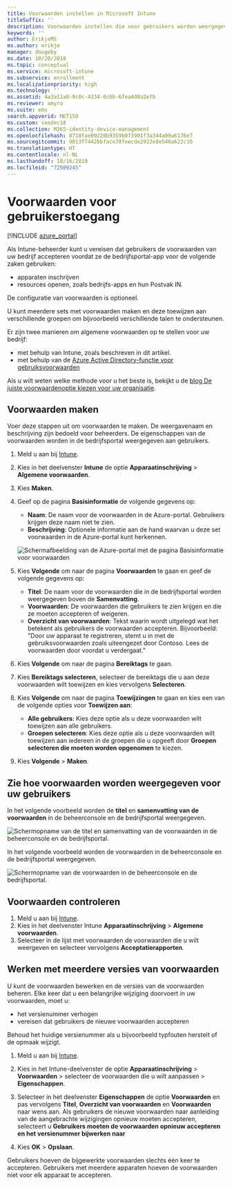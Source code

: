 ```yaml
---
title: Voorwaarden instellen in Microsoft Intune
titleSuffix: ''
description: Voorwaarden instellen die voor gebruikers worden weergegeven in de bedrijfsportal voor Intune.
keywords: ''
author: ErikjeMS
ms.author: erikje
manager: dougeby
ms.date: 10/20/2018
ms.topic: conceptual
ms.service: microsoft-intune
ms.subservice: enrollment
ms.localizationpriority: high
ms.technology: ''
ms.assetid: 4a3a11a8-9c0c-4334-8c6b-6fea4d0a2efb
ms.reviewer: amyro
ms.suite: ems
search.appverid: MET150
ms.custom: seodec18
ms.collection: M365-identity-device-management
ms.openlocfilehash: 0718fae09228b9359b073901f3a344a09a6176e7
ms.sourcegitcommit: 9013f7442bbface78feecde2922e8e546a622c16
ms.translationtype: HT
ms.contentlocale: nl-NL
ms.lasthandoff: 10/16/2019
ms.locfileid: "72509245"
---
```

# <a name="terms-and-conditions-for-user-access"></a>Voorwaarden voor gebruikerstoegang

[!INCLUDE [azure_portal](../includes/azure_portal.md)]

Als Intune-beheerder kunt u vereisen dat gebruikers de voorwaarden van uw bedrijf accepteren voordat ze de bedrijfsportal-app voor de volgende zaken gebruiken:
- apparaten inschrijven
- resources openen, zoals bedrijfs-apps en hun Postvak IN.

De configuratie van voorwaarden is optioneel.

U kunt meerdere sets met voorwaarden maken en deze toewijzen aan verschillende groepen om bijvoorbeeld verschillende talen te ondersteunen.

Er zijn twee manieren om algemene voorwaarden op te stellen voor uw bedrijf:
- met behulp van Intune, zoals beschreven in dit artikel.
- met behulp van de [Azure Active Directory-functie voor gebruiksvoorwaarden](https://docs.microsoft.com/azure/active-directory/governance/active-directory-tou)

Als u wilt weten welke methode voor u het beste is, bekijkt u de [blog De juiste voorwaardenoptie kiezen voor uw organisatie](https://go.microsoft.com/fwlink/?linkid=2010506&clcid=0x409). 

## <a name="create-terms-and-conditions"></a>Voorwaarden maken
Voer deze stappen uit om voorwaarden te maken. De weergavenaam en beschrijving zijn bedoeld voor beheerders. De eigenschappen van de voorwaarden worden in de bedrijfsportal weergegeven aan gebruikers.

1. Meld u aan bij [Intune](https://go.microsoft.com/fwlink/?linkid=2090973).
2. Kies in het deelvenster **Intune** de optie **Apparaatinschrijving** > **Algemene voorwaarden**.
3. Kies **Maken**.
4. Geef op de pagina **Basisinformatie** de volgende gegevens op:

   - **Naam**: De naam voor de voorwaarden in de Azure-portal. Gebruikers krijgen deze naam niet te zien.
   - **Beschrijving**: Optionele informatie aan de hand waarvan u deze set voorwaarden in de Azure-portal kunt herkennen.

    ![Schermafbeelding van de Azure-portal met de pagina Basisinformatie voor voorwaarden](./media/terms-and-conditions-create/terms-basics-page.png)

5. Kies **Volgende** om naar de pagina **Voorwaarden** te gaan en geef de volgende gegevens op:

   - **Titel**: De naam voor de voorwaarden die in de bedrijfsportal worden weergegeven boven de **Samenvatting**.
   - **Voorwaarden**: De voorwaarden die gebruikers te zien krijgen en die ze moeten accepteren of weigeren.
   - **Overzicht van voorwaarden**: Tekst waarin wordt uitgelegd wat het betekent als gebruikers de voorwaarden accepteren. Bijvoorbeeld: "Door uw apparaat te registreren, stemt u in met de gebruiksvoorwaarden zoals uiteengezet door Contoso. Lees de voorwaarden door voordat u verdergaat."

6. Kies **Volgende** om naar de pagina **Bereiktags** te gaan.

7. Kies **Bereiktags selecteren**, selecteer de bereiktags die u aan deze voorwaarden wilt toewijzen en kies vervolgens **Selecteren**. 

8. Kies **Volgende** om naar de pagina **Toewijzingen** te gaan en kies een van de volgende opties voor **Toewijzen aan**:
    - **Alle gebruikers**: Kies deze optie als u deze voorwaarden wilt toewijzen aan alle gebruikers.
    - **Groepen selecteren**: Kies deze optie als u deze voorwaarden wilt toewijzen aan iedereen in de groepen die u opgeeft door **Groepen selecteren die moeten worden opgenomen** te kiezen.

9. Kies **Volgende** > **Maken**.

## <a name="see-how-terms-are-displayed-to-your-users"></a>Zie hoe voorwaarden worden weergegeven voor uw gebruikers
In het volgende voorbeeld worden de **titel** en **samenvatting van de voorwaarden** in de beheerconsole en de bedrijfsportal weergegeven.

![Schermopname van de titel en samenvatting van de voorwaarden in de beheerconsole en de bedrijfsportal.](./media/terms-and-conditions-create/terms-summary-terms.png)

In het volgende voorbeeld worden de voorwaarden in de beheerconsole en de bedrijfsportal weergegeven.

![Schermopname van de voorwaarden in de beheerconsole en de bedrijfsportal.](./media/terms-and-conditions-create/terms-properties-terms.png)


## <a name="monitor-terms-and-conditions"></a>Voorwaarden controleren

1. Meld u aan bij [Intune](https://go.microsoft.com/fwlink/?linkid=2090973). 
1. Kies in het deelvenster Intune **Apparaatinschrijving** > **Algemene voorwaarden**.
2. Selecteer in de lijst met voorwaarden de voorwaarden die u wilt weergeven en selecteer vervolgens **Acceptatierapporten**.

## <a name="work-with-multiple-versions-of-terms-and-conditions"></a>Werken met meerdere versies van voorwaarden
U kunt de voorwaarden bewerken en de versies van de voorwaarden beheren. Elke keer dat u een belangrijke wijziging doorvoert in uw voorwaarden, moet u:
- het versienummer verhogen
- vereisen dat gebruikers de nieuwe voorwaarden accepteren

Behoud het huidige versienummer als u bijvoorbeeld typfouten herstelt of de opmaak wijzigt.

1. Meld u aan bij [Intune](https://go.microsoft.com/fwlink/?linkid=2090973).

2. Kies in het Intune-deelvenster de optie **Apparaatinschrijving** > **Voorwaarden** > selecteer de voorwaarden die u wilt aanpassen > **Eigenschappen**.

4. Selecteer in het deelvenster **Eigenschappen** de optie **Voorwaarden** en pas vervolgens **Titel**, **Overzicht van voorwaarden** en **Voorwaarden** naar wens aan. Als gebruikers de nieuwe voorwaarden naar aanleiding van de aangebrachte wijzigingen opnieuw moeten accepteren, selecteert u **Gebruikers moeten de voorwaarden opnieuw accepteren en het versienummer bijwerken naar**

4. Kies **OK** > **Opslaan**.

Gebruikers hoeven de bijgewerkte voorwaarden slechts één keer te accepteren. Gebruikers met meerdere apparaten hoeven de voorwaarden niet voor elk apparaat te accepteren.
